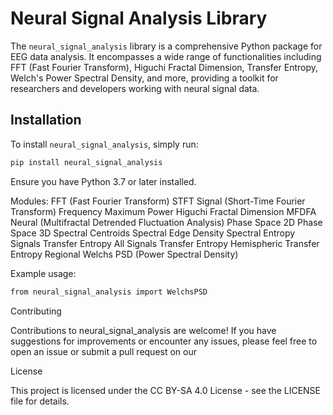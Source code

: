 # Neural Signal Analysis Library

The `neural_signal_analysis` library is a comprehensive Python package for EEG data analysis. It encompasses a wide range of functionalities including FFT (Fast Fourier Transform), Higuchi Fractal Dimension, Transfer Entropy, Welch's Power Spectral Density, and more, providing a toolkit for researchers and developers working with neural signal data.

## Installation

To install `neural_signal_analysis`, simply run:

```bash
pip install neural_signal_analysis
```

Ensure you have Python 3.7 or later installed.

Modules:
FFT (Fast Fourier Transform)
STFT Signal (Short-Time Fourier Transform)
Frequency Maximum Power
Higuchi Fractal Dimension
MFDFA Neural (Multifractal Detrended Fluctuation Analysis)
Phase Space 2D
Phase Space 3D
Spectral Centroids
Spectral Edge Density
Spectral Entropy Signals
Transfer Entropy All Signals
Transfer Entropy Hemispheric
Transfer Entropy Regional
Welchs PSD (Power Spectral Density)

Example usage:
```bash
from neural_signal_analysis import WelchsPSD
```

Contributing

Contributions to neural_signal_analysis are welcome! If you have suggestions for improvements or encounter any issues, please feel free to open an issue or submit a pull request on our

License

This project is licensed under the CC BY-SA 4.0 License - see the LICENSE file for details.